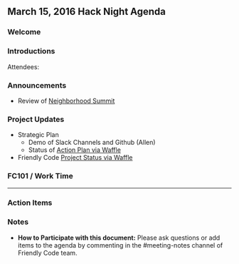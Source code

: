 
## March 15, 2016 Hack Night Agenda

### Welcome

### Introductions
Attendees: 

### Announcements

- Review of [Neighborhood Summit](https://www.facebook.com/events/1145442095483972/)


### Project Updates

- Strategic Plan
	- Demo of Slack Channels and Github (Allen)
    - Status of [Action Plan via Waffle](https://waffle.io/friendlycode/strategic_plan) 
- Friendly Code [Project Status via Waffle](https://waffle.io/friendlycode/projects)

### FC101 / Work Time


___

### Action Items


### Notes
- **How to Participate with this document:** Please ask questions or add items to the agenda by commenting in the #meeting-notes channel of Friendly Code team.




